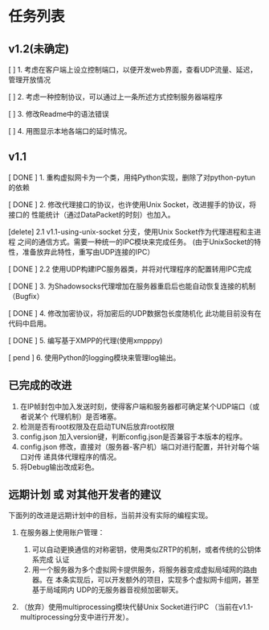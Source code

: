 任务列表
========

## v1.2(未确定)

[      ] 1. 考虑在客户端上设立控制端口，以便开发web界面，查看UDP流量、延迟，管理开放情况

[      ] 2. 考虑一种控制协议，可以通过上一条所述方式控制服务器端程序

[      ] 3. 修改Readme中的语法错误

[      ] 4. 用图显示本地各端口的延时情况。

## v1.1

[ DONE ] 1. 重构虚拟网卡为一个类，用纯Python实现，删除了对python-pytun的依赖

[ DONE ] 2. 修改代理接口的协议，也许使用Unix Socket，改进握手的协议，将接口的
            性能统计（通过DataPacket的时刻）也加入。

[delete] 2.1 v1.1-using-unix-socket 分支，使用Unix Socket作为代理进程和主进程
             之间的通信方式。需要一种统一的IPC模块来完成任务。
             (由于UnixSocket的特性，准备放弃此特性，重写由UDP连接的IPC）

[ DONE ] 2.2 使用UDP构建IPC服务器类，并将对代理程序的配置转用IPC完成

[ DONE ] 3. 为Shadowsocks代理增加在服务器重启后也能自动恢复连接的机制（Bugfix）

[ DONE ] 4. 修改加密协议，将加密后的UDP数据包长度随机化
            此功能目前没有在代码中启用。

[ DONE ] 5. 编写基于XMPP的代理(使用xmpppy)

[ pend ] 6. 使用Python的logging模块来管理log输出。


## 已完成的改进

1. 在IP帧封包中加入发送时刻，使得客户端和服务器都可确定某个UDP端口（或者说某个
   代理机制）是否堵塞。
1. 检测是否有root权限及在启动TUN后放弃root权限
1. config.json 加入version键，判断config.json是否兼容于本版本的程序。
1. config.json 修改，直接对（服务器-客户机）端口对进行配置，并针对每个端口对传
   递具体代理程序的情况。
1. 将Debug输出改成彩色。

## 远期计划 或 对其他开发者的建议

下面列的改进是远期计划中的目标，当前并没有实际的编程实现。

1. 在服务器上使用账户管理：
    1. 可以自动更换通信的对称密钥，使用类似ZRTP的机制，或者传统的公钥体系完成
       认证
    1. 用一个服务器为多个虚拟网卡提供服务，将服务器变成虚拟局域网的路由器。在
       本条实现后，可以开发额外的项目，实现多个虚拟网卡组网，甚至基于局域网内
       UDP的无服务器音视频加密聊天。

2. （放弃）使用multiprocessing模块代替Unix Socket进行IPC
   （当前在v1.1-multiprocessing分支中进行开发）。
